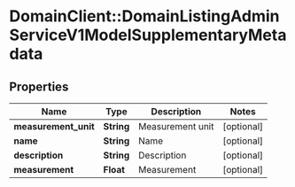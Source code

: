 # DomainClient::DomainListingAdminServiceV1ModelSupplementaryMetadata

## Properties
Name | Type | Description | Notes
------------ | ------------- | ------------- | -------------
**measurement_unit** | **String** | Measurement unit | [optional] 
**name** | **String** | Name | [optional] 
**description** | **String** | Description | [optional] 
**measurement** | **Float** | Measurement | [optional] 


